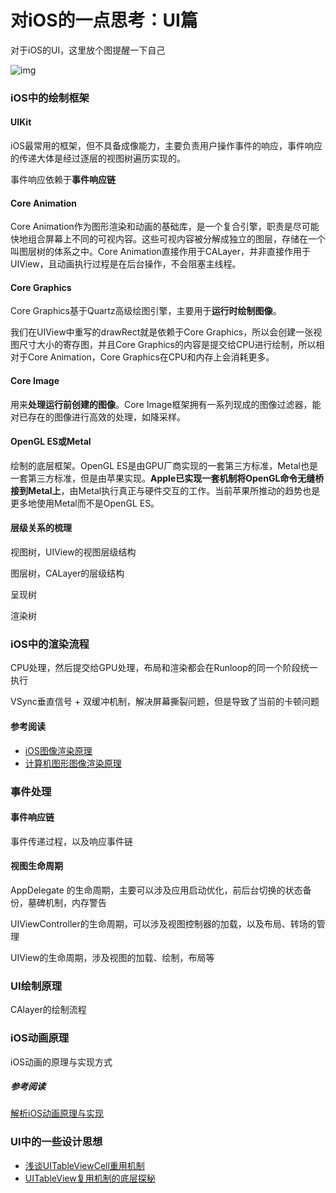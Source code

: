 # 对iOS的一点思考：UI篇

对于iOS的UI，这里放个图提醒一下自己

![img](https://tva1.sinaimg.cn/large/0081Kckwly1gk0e1txaqej30aa07p3yz.jpg)



### iOS中的绘制框架

#### UIKit

iOS最常用的框架，但不具备成像能力，主要负责用户操作事件的响应，事件响应的传递大体是经过逐层的视图树遍历实现的。

事件响应依赖于**事件响应链**

#### Core Animation

Core Animation作为图形渲染和动画的基础库，是一个复合引擎，职责是尽可能快地组合屏幕上不同的可视内容。这些可视内容被分解成独立的图层，存储在一个叫图层树的体系之中。Core Animation直接作用于CALayer，并非直接作用于UIView，且动画执行过程是在后台操作，不会阻塞主线程。

#### Core Graphics

Core Graphics基于Quartz高级绘图引擎，主要用于**运行时绘制图像**。

我们在UIView中重写的drawRect就是依赖于Core Graphics，所以会创建一张视图尺寸大小的寄存图，并且Core Graphics的内容是提交给CPU进行绘制，所以相对于Core Animation，Core Graphics在CPU和内存上会消耗更多。

#### Core Image

用来**处理运行前创建的图像**。Core Image框架拥有一系列现成的图像过滤器，能对已存在的图像进行高效的处理，如降采样。

#### OpenGL ES或Metal

绘制的底层框架。OpenGL ES是由GPU厂商实现的一套第三方标准，Metal也是一套第三方标准，但是由苹果实现。**Apple已实现一套机制将OpenGL命令无缝桥接到Metal上**，由Metal执行真正与硬件交互的工作。当前苹果所推动的趋势也是更多地使用Metal而不是OpenGL ES。

#### 

#### 层级关系的梳理

视图树，UIView的视图层级结构

图层树，CALayer的层级结构

呈现树

渲染树

### iOS中的渲染流程

CPU处理，然后提交给GPU处理，布局和渲染都会在Runloop的同一个阶段统一执行

VSync垂直信号 + 双缓冲机制，解决屏幕撕裂问题，但是导致了当前的卡顿问题

#### 参考阅读

* [iOS图像渲染原理](http://chuquan.me/2018/09/25/ios-graphics-render-principle/)
* [计算机图形图像渲染原理](http://chuquan.me/2018/08/26/graphics-rending-principle-gpu/)

### 

### 事件处理

#### 事件响应链

事件传递过程，以及响应事件链

#### 视图生命周期

AppDelegate 的生命周期，主要可以涉及应用启动优化，前后台切换的状态备份，墓碑机制，内存警告

UIViewController的生命周期，可以涉及视图控制器的加载，以及布局、转场的管理

UIView的生命周期，涉及视图的加载、绘制，布局等

### UI绘制原理

CAlayer的绘制流程

### iOS动画原理

iOS动画的原理与实现方式

##### 参考阅读

[解析iOS动画原理与实现](https://www.jianshu.com/p/13c231b76594)

### UI中的一些设计思想

* [浅谈UITableViewCell重用机制](http://sharonhu1990.github.io/%E6%B5%85%E6%9E%90UITableViewCell%E9%87%8D%E7%94%A8%E6%9C%BA%E5%88%B6.html)
* [UITableView复用机制的底层探秘](https://www.desgard.com/iOS-Source-Probe/Objective-C/Foundation/%E5%A4%8D%E7%94%A8%E7%9A%84%E7%B2%BE%E5%A6%99%20-%20UITableView%20%E5%A4%8D%E7%94%A8%E6%8A%80%E6%9C%AF%E5%8E%9F%E7%90%86%E5%88%86%E6%9E%90.html)



### 